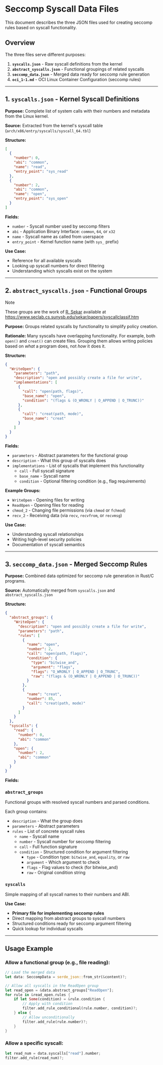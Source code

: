 # Seccomp Syscall Data Files

This document describes the three JSON files used for creating seccomp rules based on syscall functionality.

## Overview

The three files serve different purposes:

1. **`syscalls.json`** - Raw syscall definitions from the kernel
2. **`abstract_syscalls.json`** - Functional groupings of related syscalls
3. **`seccomp_data.json`** - Merged data ready for seccomp rule generation
4. **`oci_1-1.md`** - OCI Linux Container Configuration (seccomp rules)

---

## 1. `syscalls.json` - Kernel Syscall Definitions

**Purpose:** Complete list of system calls with their numbers and metadata from the Linux kernel.

**Source:** Extracted from the kernel's syscall table (`arch/x86/entry/syscalls/syscall_64.tbl`)

**Structure:**
```json
[
  {
    "number": 0,
    "abi": "common",
    "name": "read",
    "entry_point": "sys_read"
  },
  {
    "number": 2,
    "abi": "common",
    "name": "open",
    "entry_point": "sys_open"
  }
]
```

**Fields:**
- `number` - Syscall number used by seccomp filters
- `abi` - Application Binary Interface: `common`, `64`, or `x32`
- `name` - Syscall name as called from userspace
- `entry_point` - Kernel function name (with `sys_` prefix)

**Use Case:**
- Reference for all available syscalls
- Looking up syscall numbers for direct filtering
- Understanding which syscalls exist on the system

---

## 2. `abstract_syscalls.json` - Functional Groups

> [!NOTE]
> These groups are the work of [R. Sekar](https://www.seclab.cs.sunysb.edu/sekar/) available at <https://www.seclab.cs.sunysb.edu/sekar/papers/syscallclassif.htm>

**Purpose:** Groups related syscalls by functionality to simplify policy creation.

**Rationale:** Many syscalls have overlapping functionality. For example, both `open()` and `creat()` can create files. Grouping them allows writing policies based on *what* a program does, not *how* it does it.

**Structure:**
```json
{
  "WriteOpen": {
    "parameters": "path",
    "description": "open and possibly create a file for write",
    "implementations": [
      {
        "call": "open(path, flags)",
        "base_name": "open",
        "condition": "(flags & (O_WRONLY | O_APPEND | O_TRUNC))"
      },
      {
        "call": "creat(path, mode)",
        "base_name": "creat"
      }
    ]
  }
}
```

**Fields:**
- `parameters` - Abstract parameters for the functional group
- `description` - What this group of syscalls does
- `implementations` - List of syscalls that implement this functionality
  - `call` - Full syscall signature
  - `base_name` - Syscall name
  - `condition` - Optional filtering condition (e.g., flag requirements)

**Example Groups:**
- `WriteOpen` - Opening files for writing
- `ReadOpen` - Opening files for reading
- `chmod_2` - Changing file permissions (via `chmod` or `fchmod`)
- `recv_2` - Receiving data (via `recv`, `recvfrom`, or `recvmsg`)

**Use Case:**
- Understanding syscall relationships
- Writing high-level security policies
- Documentation of syscall semantics

---

## 3. `seccomp_data.json` - Merged Seccomp Rules

**Purpose:** Combined data optimized for seccomp rule generation in Rust/C programs.

**Source:** Automatically merged from `syscalls.json` and `abstract_syscalls.json`

**Structure:**
```json
{
  "abstract_groups": {
    "WriteOpen": {
      "description": "open and possibly create a file for write",
      "parameters": "path",
      "rules": [
        {
          "name": "open",
          "number": 2,
          "call": "open(path, flags)",
          "condition": {
            "type": "bitwise_and",
            "argument": "flags",
            "flags": "O_WRONLY | O_APPEND | O_TRUNC",
            "raw": "(flags & (O_WRONLY | O_APPEND | O_TRUNC))"
          }
        },
        {
          "name": "creat",
          "number": 85,
          "call": "creat(path, mode)"
        }
      ]
    }
  },
  "syscalls": {
    "read": {
      "number": 0,
      "abi": "common"
    },
    "open": {
      "number": 2,
      "abi": "common"
    }
  }
}
```

**Fields:**

### `abstract_groups`
Functional groups with resolved syscall numbers and parsed conditions.

Each group contains:
- `description` - What the group does
- `parameters` - Abstract parameters
- `rules` - List of concrete syscall rules
  - `name` - Syscall name
  - `number` - Syscall number for seccomp filtering
  - `call` - Full function signature
  - `condition` - Structured condition for argument filtering
    - `type` - Condition type: `bitwise_and`, `equality`, or `raw`
    - `argument` - Which argument to check
    - `flags` - Flag values to check (for bitwise_and)
    - `raw` - Original condition string

### `syscalls`
Simple mapping of all syscall names to their numbers and ABI.

**Use Case:**
- **Primary file for implementing seccomp rules**
- Direct mapping from abstract groups to syscall numbers
- Structured conditions ready for seccomp argument filtering
- Quick lookup for individual syscalls

---

## Usage Example

### Allow a functional group (e.g., file reading):
```rust
// Load the merged data
let data: SeccompData = serde_json::from_str(&content)?;

// Allow all syscalls in the ReadOpen group
let read_open = &data.abstract_groups["ReadOpen"];
for rule in &read_open.rules {
    if let Some(condition) = &rule.condition {
        // Apply with condition
        filter.add_rule_conditional(rule.number, condition)?;
    } else {
        // Allow unconditionally
        filter.add_rule(rule.number)?;
    }
}
```

### Allow a specific syscall:
```rust
let read_num = data.syscalls["read"].number;
filter.add_rule(read_num)?;
```
